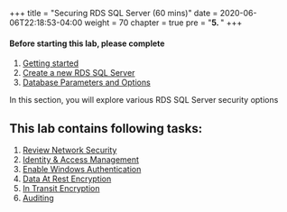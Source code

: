 +++
title = "Securing RDS SQL Server (60 mins)"
date = 2020-06-06T22:18:53-04:00
weight = 70
chapter = true
pre = "<b>5. </b>"
+++

#### Before starting this lab, please complete
1. [Getting started](lab0.html)
2. [Create a new RDS SQL Server](lab1.html)
3. [Database Parameters and Options](lab4.html)


<div align="left">In this section, you will explore various RDS SQL Server security options</div>

## This lab contains following tasks:
1. [Review Network Security](lab6/1_networksecurity.html)
2. [Identity & Access Management](lab6/2_iam.html)
3. [Enable Windows Authentication](lab6/3_ad.html)
4. [Data At Rest Encryption](lab6/4_dataatrest.html)
5. [In Transit Encryption](lab6/6_intransit.html)
5. [Auditing](lab6/5_auditing.html)